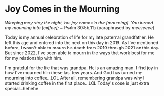 # Joy Comes in the Mourning

*Weeping may stay the night, but joy comes in the [mourning]. You turned my mourning into [coffee];* ~ Psalm 30:5b,11a (paraphrased by *meeeeeee*)

Today is my annual celebration of life for my late paternal grandfather. He left this age and entered into the next on this day in 2019. As I've mentioned before, I wasn't able to mourn his death from 2019 through 2021 on this day. But since 2022, I've been able to mourn in the ways that work best for me for my relationship with him.

I'm grateful for the life that was grandpa. He is an amazing man. I find joy in how I've mourned him these last few years. And God has turned my mourning into coffee...LOL After all, remembering grandpa was why I started drinking coffee in the first place...LOL Today's dose is just extra special...hehehe

